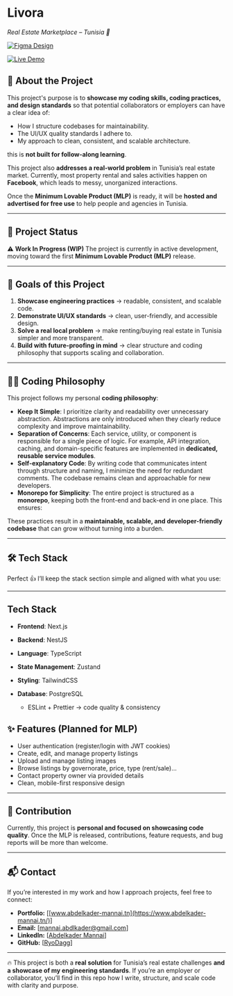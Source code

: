 # Livora

_Real Estate Marketplace – Tunisia 🏡_

[![Figma Design](https://img.shields.io/badge/Figma-Design-black?style=for-the-badge&logo=figma)](https://www.figma.com/design/FSXqH03PAi7ISwVrFxqTK6/Livora---Tuto?node-id=26-400&t=cV8qJHJChiXWkkzT-1)

[![Live Demo](https://img.shields.io/badge/Live-Demo-blue?style=for-the-badge&logo=vercel)](https://livora-ivory.vercel.app/)

## 📌 About the Project

This project's purpose is to **showcase my coding skills, coding practices, and design standards** so that potential collaborators or employers can have a clear idea of:

- How I structure codebases for maintainability.
- The UI/UX quality standards I adhere to.
- My approach to clean, consistent, and scalable architecture.

this is **not built for follow-along learning**.

This project also **addresses a real-world problem** in Tunisia’s real estate market. Currently, most property rental and sales activities happen on **Facebook**, which leads to messy, unorganized interactions.

Once the **Minimum Lovable Product (MLP)** is ready, it will be **hosted and advertised for free use** to help people and agencies in Tunisia.

---

## 🚀 Project Status

⚠️ **Work In Progress (WIP)**
The project is currently in active development, moving toward the first **Minimum Lovable Product (MLP)** release.

---

## 🧭 Goals of this Project

1. **Showcase engineering practices** → readable, consistent, and scalable code.
2. **Demonstrate UI/UX standards** → clean, user-friendly, and accessible design.
3. **Solve a real local problem** → make renting/buying real estate in Tunisia simpler and more transparent.
4. **Build with future-proofing in mind** → clear structure and coding philosophy that supports scaling and collaboration.

---

## 🧑‍💻 Coding Philosophy

This project follows my personal **coding philosophy**:

- **Keep It Simple**: I prioritize clarity and readability over unnecessary abstraction. Abstractions are only introduced when they clearly reduce complexity and improve maintainability.
- **Separation of Concerns**: Each service, utility, or component is responsible for a single piece of logic. For example, API integration, caching, and domain-specific features are implemented in **dedicated, reusable service modules**.
- **Self-explanatory Code**: By writing code that communicates intent through structure and naming, I minimize the need for redundant comments. The codebase remains clean and approachable for new developers.
- **Monorepo for Simplicity**: The entire project is structured as a **monorepo**, keeping both the front-end and back-end in one place. This ensures:

These practices result in a **maintainable, scalable, and developer-friendly codebase** that can grow without turning into a burden.

---

## 🛠️ Tech Stack

Perfect 👍 I’ll keep the stack section simple and aligned with what you use:

---

## Tech Stack

- **Frontend**: Next.js
- **Backend**: NestJS
- **Language**: TypeScript
- **State Management**: Zustand
- **Styling**: TailwindCSS
- **Database**: PostgreSQL

  - ESLint + Prettier → code quality & consistency

## ✨ Features (Planned for MLP)

- User authentication (register/login with JWT cookies)
- Create, edit, and manage property listings
- Upload and manage listing images
- Browse listings by governorate, price, type (rent/sale)...
- Contact property owner via provided details
- Clean, mobile-first responsive design

---

## 🤝 Contribution

Currently, this project is **personal and focused on showcasing code quality**. Once the MLP is released, contributions, feature requests, and bug reports will be more than welcome.

---

## 📬 Contact

If you’re interested in my work and how I approach projects, feel free to connect:

- **Portfolio:** \[[www.abdelkader-mannai.tn](https://www.abdelkader-mannai.tn/)]
- **Email:** \[[mannai.abdlkader@gmail.com](mailto:mannai.abdlkader@gmail.com)]
- **LinkedIn:** \[[Abdelkader Mannai](https://www.linkedin.com/in/abdelkader-mannai/)]
- **GitHub:** \[[RyoDagg](https://github.com/RyoDagg)]

---

🔥 This project is both a **real solution** for Tunisia’s real estate challenges **and a showcase of my engineering standards**. If you’re an employer or collaborator, you’ll find in this repo how I write, structure, and scale code with clarity and purpose.
